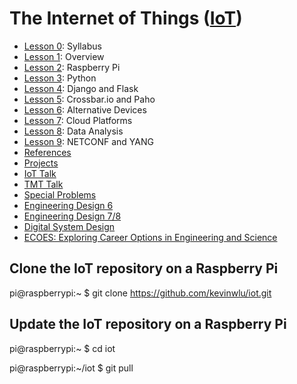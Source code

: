 # The Internet of Things (<a href="https://sites.google.com/view/ece629" target="_blank">IoT</a>)

* <a href="https://goo.gl/Ga1wxY" target="_blank">Lesson 0</a>: Syllabus
* <a href="https://goo.gl/4aXo9L" target="_blank">Lesson 1</a>: Overview
* <a href="https://goo.gl/hRoMYW" target="_blank">Lesson 2</a>: Raspberry Pi
* <a href="https://goo.gl/F0H9jW" target="_blank">Lesson 3</a>: Python
* <a href="https://goo.gl/bhktY0" target="_blank">Lesson 4</a>: Django and Flask
* <a href="https://goo.gl/shPybk" target="_blank">Lesson 5</a>: Crossbar.io and Paho
* <a href="https://goo.gl/KDtocJ" target="_blank">Lesson 6</a>: Alternative Devices
* <a href="https://goo.gl/6BsKOa" target="_blank">Lesson 7</a>: Cloud Platforms
* <a href="https://goo.gl/ibFiqR" target="_blank">Lesson 8</a>: Data Analysis
* <a href="https://goo.gl/RIzzfl" target="_blank">Lesson 9</a>: NETCONF and YANG
* <a href="http://www.hands-on-books-series.com" target="_blank">References</a>
* <a href="https://github.com/kevinwlu/iot/tree/master/projects" target="_blank">Projects</a>
* <a href="https://goo.gl/6EWVZb" target="_blank">IoT Talk</a>
* <a href="https://goo.gl/5wH7D7" target="_blank">TMT Talk</a>
* <a href="https://sites.google.com/view/ece800" target="_blank">Special Problems</a>
* <a href="https://sites.google.com/view/ece322" target="_blank">Engineering Design 6</a>
* <a href="https://sites.google.com/view/ece423" target="_blank">Engineering Design 7/8</a>
* <a href="https://sites.google.com/view/ece487" target="_blank">Digital System Design</a>
* <a href="https://sites.google.com/view/ece-ecoes" target="_blank">ECOES: Exploring Career Options in Engineering and Science</a>

## Clone the IoT repository on a Raspberry Pi

pi@raspberrypi:~ $ git clone https://github.com/kevinwlu/iot.git

## Update the IoT repository on a Raspberry Pi

pi@raspberrypi:~ $ cd iot

pi@raspberrypi:~/iot $ git pull
